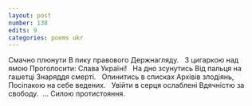```yaml
---
layout: post
number: 138
edits: 9
categories: poems ukr
---
```


Смачно плюнути
В пику правового
Держнагляду.
 
З цигаркою над ямою 
Проголосити: 
Слава Україні! 
 
На дно зсунутись
Від пальця на гашетці 
Знаряддя смерті. 
 
Опинитись в списках 
Архівів злодіянь,
Посіпакою на себе ведених.
 
Увійти в серця ослаблені
Вдячністю за свободу.
 … Силою протистояння.
